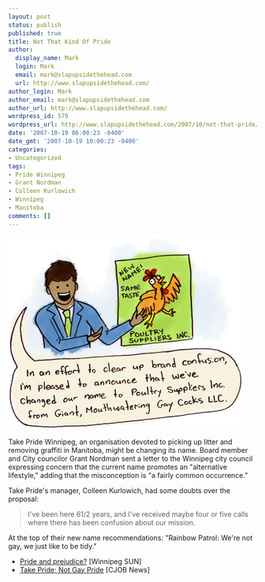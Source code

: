 ```yaml
---
layout: post
status: publish
published: true
title: Not That Kind Of Pride
author:
  display_name: Mark
  login: Mark
  email: mark@slapupsidethehead.com
  url: http://www.slapupsidethehead.com/
author_login: Mark
author_email: mark@slapupsidethehead.com
author_url: http://www.slapupsidethehead.com/
wordpress_id: 579
wordpress_url: http://www.slapupsidethehead.com/2007/10/not-that-pride/
date: '2007-10-19 06:00:23 -0400'
date_gmt: '2007-10-19 10:00:23 -0400'
categories:
- Uncategorized
tags:
- Pride Winnipeg
- Grant Nordman
- Colleen Kurlowich
- Winnipeg
- Manitoba
comments: []
---
```

![Giant, Mouthwatering Gay Cocks LLC](/wp-content/media/2007/10/giant-mouthwatering-gay-cocks.jpg)

Take Pride Winnipeg, an organisation devoted to picking up litter and removing graffiti in Manitoba, might be changing its name. Board member and City councilor Grant Nordman sent a letter to the Winnipeg city council expressing concern that the current name promotes an "alternative lifestyle," adding that the misconception is "a fairly common occurrence."

Take Pride's manager, Colleen Kurlowich, had some doubts over the proposal:

> I've been here 61/2 years, and I've received maybe four or five calls where there has been confusion about our mission.

At the top of their new name recommendations: "Rainbow Patrol: We're not gay, we just like to be tidy."

- [Pride and prejudice?](http://www.winnipegsun.com/News/Winnipeg/2007/10/18/4585008-sun.html) [Winnipeg SUN]
- [Take Pride; Not Gay Pride](http://www.cjob.com/news/index.aspx?src=loc&mc=local&rem=77219) [CJOB News]
